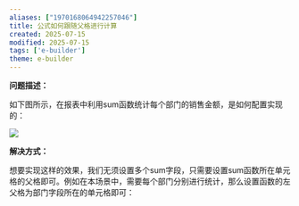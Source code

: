 ```yaml
---
aliases: ["1970168064942257046"]
title: 公式如何跟随父格进行计算
created: 2025-07-15
modified: 2025-07-15
tags: ['e-builder']
theme: e-builder
---
```


**问题描述：**

如下图所示，在报表中利用sum函数统计每个部门的销售金额，是如何配置实现的：

![](https://myhelpdoc.oss-cn-heyuan.aliyuncs.com/mdimages/a15744a855cdf84b2a15f82cc26cb418.jpg)

**解决方式：**

想要实现这样的效果，我们无须设置多个sum字段，只需要设置sum函数所在单元格的父格即可。例如在本场景中，需要每个部门分别进行统计，那么设置函数的左父格为部门字段所在的单元格即可：

